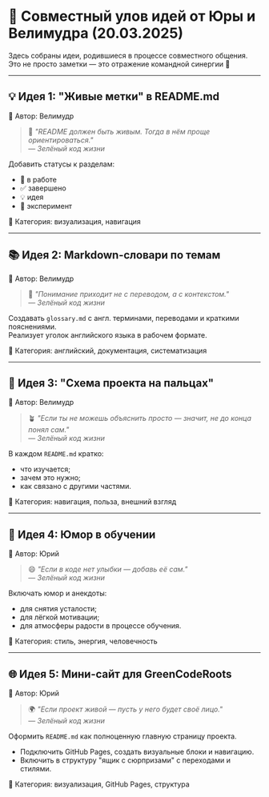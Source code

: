 # 🎁 Совместный улов идей от Юры и Велимудра (20.03.2025)

Здесь собраны идеи, родившиеся в процессе совместного общения.  
Это не просто заметки — это отражение командной синергии 🤝

---

## 💡 Идея 1: "Живые метки" в README.md  
📎 Автор: Велимудр

> 🧭 *"README должен быть живым. Тогда в нём проще ориентироваться."*  
> — _Зелёный код жизни_

Добавить статусы к разделам:
- 🔄 в работе
- ✅ завершено
- 💡 идея
- 🧪 эксперимент

📌 Категория: визуализация, навигация

---

## 📚 Идея 2: Markdown-словари по темам  
📎 Автор: Велимудр

> 📘 *"Понимание приходит не с переводом, а с контекстом."*  
> — _Зелёный код жизни_

Создавать `glossary.md` с англ. терминами, переводами и краткими пояснениями.  
Реализует уголок английского языка в рабочем формате.

📌 Категория: английский, документация, систематизация

---

## 🧠 Идея 3: "Схема проекта на пальцах"  
📎 Автор: Велимудр

> 🪴 *"Если ты не можешь объяснить просто — значит, не до конца понял сам."*  
> — _Зелёный код жизни_

В каждом `README.md` кратко:
- что изучается;
- зачем это нужно;
- как связано с другими частями.

📌 Категория: навигация, польза, внешний взгляд

---

## 🤹 Идея 4: Юмор в обучении  
📎 Автор: Юрий

> 😄 *"Если в коде нет улыбки — добавь её сам."*  
> — _Зелёный код жизни_

Включать юмор и анекдоты:
- для снятия усталости;
- для лёгкой мотивации;
- для атмосферы радости в процессе обучения.

📌 Категория: стиль, энергия, человечность

---

## 🌐 Идея 5: Мини-сайт для GreenCodeRoots  
📎 Автор: Юрий

> 🌍 *"Если проект живой — пусть у него будет своё лицо."*  
> — _Зелёный код жизни_

Оформить `README.md` как полноценную главную страницу проекта.  
- Подключить GitHub Pages, создать визуальные блоки и навигацию.  
- Включить в структуру "ящик с сюрпризами" с переходами и стилями.

📌 Категория: визуализация, GitHub Pages, структура
